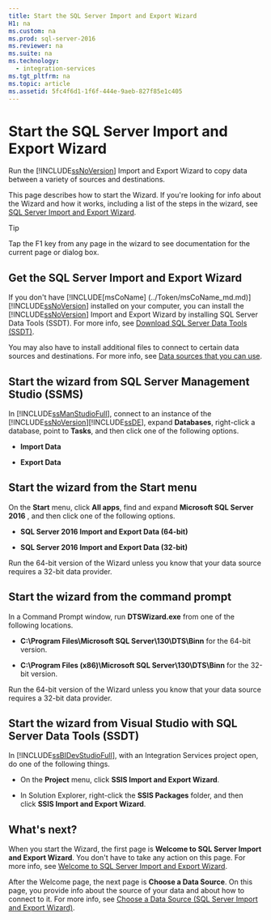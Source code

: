 ```yaml
---
title: Start the SQL Server Import and Export Wizard
H1: na
ms.custom: na
ms.prod: sql-server-2016
ms.reviewer: na
ms.suite: na
ms.technology: 
  - integration-services
ms.tgt_pltfrm: na
ms.topic: article
ms.assetid: 5fc4f6d1-1f6f-444e-9aeb-827f85e1c405
---
```

# Start the SQL Server Import and Export Wizard
  Run the [!INCLUDE[ssNoVersion](../../Topics/TopicNameContainA/includes/ssNoVersion_md.md)] Import and Export Wizard to copy data between a variety of sources and destinations.  
  
 This page describes how to start the Wizard. If you're looking for info about the Wizard and how it works, including a list of the steps in the wizard, see [SQL Server Import and Export Wizard](../../Topics/TopicNameNotContainA/SQL-Server-Import-and-Export-Wizard.md).  
  
> [!TIP]  
>  Tap the F1 key from any page in the wizard to see documentation for the current page or dialog box.  
  
## Get the SQL Server Import and Export Wizard  
 If you don't have [!INCLUDE[msCoName] (../Token/msCoName_md.md)][!INCLUDE[ssNoVersion](../../Topics/TopicNameContainA/includes/ssNoVersion_md.md)] installed on your computer, you can install the [!INCLUDE[ssNoVersion](../../Topics/TopicNameContainA/includes/ssNoVersion_md.md)] Import and Export Wizard  by installing SQL Server Data Tools \(SSDT\). For more info, see [Download SQL Server Data Tools \(SSDT\)](https://msdn.microsoft.com/library/mt204009.aspx).  
  
 You may also have to install additional files to connect to certain data sources and destinations. For more info, see [Data sources that you can use](../../Topics/TopicNameNotContainA/SQL-Server-Import-and-Export-Wizard.md#wizardSources).  
  
## Start the wizard from SQL Server Management Studio \(SSMS\)  
 In [!INCLUDE[ssManStudioFull](../../Topics/TopicNameContainA/includes/ssManStudioFull_md.md)], connect to an instance of the [!INCLUDE[ssNoVersion](../../Topics/TopicNameContainA/includes/ssNoVersion_md.md)][!INCLUDE[ssDE](../../Topics/TopicNameContainA/includes/ssDE_md.md)], expand **Databases**, right\-click a database, point to **Tasks**, and then click one of the following options.  
  
-   **Import Data**  
  
-   **Export Data**  
  
## Start the wizard from the Start menu  
 On the **Start** menu, click **All apps**, find and expand **Microsoft SQL Server 2016** , and then click one of the following options.  
  
-   **SQL Server 2016 Import and Export Data \(64\-bit\)**  
  
-   **SQL Server 2016 Import and Export Data \(32\-bit\)**  
  
 Run the 64\-bit version of the Wizard unless you know that your data source requires a 32\-bit data provider.  
  
## Start the wizard from the command prompt  
 In a Command Prompt window, run **DTSWizard.exe** from one of the following locations.  
  
-   **C:\\Program Files\\Microsoft SQL Server\\130\\DTS\\Binn** for the 64\-bit version.  
  
-   **C:\\Program Files \(x86\)\\Microsoft SQL Server\\130\\DTS\\Binn** for the 32\-bit version.  
  
 Run the 64\-bit version of the Wizard unless you know that your data source requires a 32\-bit data provider.  
  
## Start the wizard from Visual Studio with SQL Server Data Tools \(SSDT\)  
 In [!INCLUDE[ssBIDevStudioFull](../../Topics/TopicNameContainA/includes/ssBIDevStudioFull_md.md)], with an Integration Services project open, do one of the following things.  
  
-   On the **Project** menu, click **SSIS Import and Export Wizard**.  
  
-   In Solution Explorer, right\-click the **SSIS Packages** folder, and then click **SSIS Import and Export Wizard**.  
  
## What's next?  
 When you start the Wizard, the first page is **Welcome to SQL Server Import and Export Wizard**. You don't have to take any action on this page. For more info, see [Welcome to SQL Server Import and Export Wizard](../../Topics/TopicNameNotContainA/Welcome-to-SQL-Server-Import-and-Export-Wizard.md).  
  
 After the Welcome page, the next page is **Choose a Data Source**. On this page, you provide info about the source of your data and about how to connect to it. For more info, see [Choose a Data Source &#40;SQL Server Import and Export Wizard&#41;](../../Topics/TopicNameContainA/Choose-a-Data-Source--SQL-Server-Import-and-Export-Wizard-.md).  
  
  